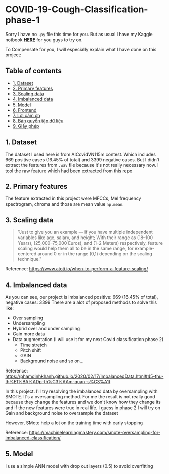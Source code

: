 # COVID-19-Cough-Classification-phase-1

Sorry I have no `.py` file this time for you. But as usual I have my Kaggle notbook [**HERE**](https://www.kaggle.com/bomaich/covid-19-cough-classification) for you
guys to try on.

To Compensate for you, I will especially explain what I have done on this project:

## Table of contents
* [1. Dataset](#1-Dataset)
* [2. Primary features](#2-Primary-features)
* [3. Scaling data](#3-Scaling-data)
* [4. Imbalanced data](#4-Imbalanced-data)
* [5. Model](#5-Model)
* [6. Frontend](#6-frontend)
* [7. Lời cảm ơn](#7-lời-cảm-ơn)
* [8. Bản quyền tập dữ liệu](#8-bản-quyền-tập-dữ-liệu)
* [9. Giấy phép](#9-giấy-phép)

## 1. Dataset
The dataset I used here is from AICovidVN115m contest. Which includes 669 positive cases (16.45% of total) and 3399 negative cases. But I didn't extract the features 
from `.wav` file because it's not really necessary now. I tool the raw feature which had been extracted from this [repo](https://github.com/dee-ex/EE3063-SEM202-FINAL-PROJECT/tree/main/features/raw)

## 2. Primary features
The feature extracted in this project were MFCCs, Mel frequency spectrogram, chroma and those are mean value `np.mean`. 

## 3. Scaling data
>"Just to give you an example — if you have multiple independent variables like age, salary, and height; With their range as (18–100 Years), 
(25,000–75,000 Euros), and (1–2 Meters) respectively, feature scaling would help them all to be in the same range, 
for example- centered around 0 or in the range (0,1) depending on the scaling technique."

Reference: https://www.atoti.io/when-to-perform-a-feature-scaling/

## 4. Imbalanced data

As you can see, our project is imbalanced positive: 669 (16.45% of total), negative cases: 3399 There are a alot of proposed methods to solve this like: 
* Over sampling
* Undersampling
* Hybrid over and under sampling
* Gain more data
* Data augmentation (I will use it for my next Covid classification phase 2)
   * Time stretch
   * Pitch shift
   * GAIN
   * Background noise
and so on...
     
Reference: https://phamdinhkhanh.github.io/2020/02/17/ImbalancedData.html#45-thu-th%E1%BA%ADp-th%C3%AAm-quan-s%C3%A1t

In this project. I'll try resolving the imbalanced data by oversampling with SMOTE. It's a oversampling method. For me the result is not really good because they change the 
features and we don't know how they change its and if the new features were true in real life. I guess in phase 2 I will try on Gain and background noise to oversample the dataset

However, SMote help a lot on the training time with early stopping

Reference: https://machinelearningmastery.com/smote-oversampling-for-imbalanced-classification/
## 5. Model
I use a simple ANN model with drop out layers (0.5) to avoid overfitting
